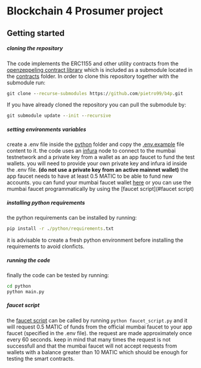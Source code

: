 # Blockchain 4 Prosumer project
## Getting started

##### cloning the repository
The code implements the ERC1155 and other utility contracts from the [openzeppeling contract library](https://github.com/OpenZeppelin/openzeppelin-contracts/tree/abdb20a6bdb1700d58ea9e01b7471dafdef52a68) which is included as a submodule located in the [contracts](/contracts) folder.
In order to clone this repository together with the submodule run:
```bat
git clone --recurse-submodules https://github.com/pietro99/b4p.git
```
If you have already cloned the repository you can pull the submodule by:
```bat
git submodule update --init --recursive
```
##### setting environments variables
create a .env file inside the [python](/python) folder and copy the [.env.example](/python/.env.example) file content to it.
the code uses an [infura](https://infura.io/) node to connect to the mumbai testnetwork and a private key from a wallet as an app faucet to fund the test wallets.
you will need to provide your own private key and infura id inside the .env file. **(do not use a private key from an active mainnet wallet)**
the app faucet needs to have at least 0.5 MATIC to be able to fund new accounts. you can fund your mumbai faucet wallet [here](https://faucet.polygon.technology/) or you can use the mumbai faucet programmatically by using the [faucet script](#faucet script)

##### installing python requirements
the python requirements can be installed by running:
```bat
pip install -r ./python/requirements.txt
```
it is advisable to create a fresh python environment before installing the requirements to avoid clonficts.

##### running the code
finally the code can be tested by running:
```bat
cd python
python main.py
```

##### faucet script

the [faucet script](/python/faucet_script.py) can be called by running `python faucet_script.py` and it will request 0.5 MATIC of funds from the official mumbai faucet to your app faucet (specified in the .env file). the request are made approximately once every 60 seconds. keep in mind that many times the request is not successfull and that the mumbai faucet will not accept requests from wallets with a balance greater than 10 MATIC which should be enough for testing the smart contracts.



